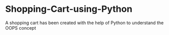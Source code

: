 # Shopping-Cart-using-Python
A shopping cart has been created with the help of Python to understand the OOPS concept
